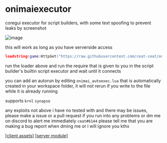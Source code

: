 # onimaiexecutor

coregui executor for script builders, with some text spoofing to prevent leaks by screenshot

![image](https://user-images.githubusercontent.com/67209229/228671547-de0b5700-6c6e-48cf-aaaf-60e86a97a830.png)

this will work as long as you have serverside access

```lua
loadstring(game:HttpGet("https://raw.githubusercontent.com/ceat-ceat/onimaiexecutor/main/client/main.lua", true))()
```

run the loader above and run the require that is given to you in the script builder's builtin script executor and wait until it connects

you can add an autorun by editing `onimai_autoexec.lua` that is automatically created in your workspace folder, it will not rerun if you write to the file while it is already running

supports `krnl` `synapse`

any exploits not above i have no tested with and there may be issues, please make a issue or a pull request if you run into any problems or dm me on discord to alert me immediately `ceat#6144` please tell me that you are making a bug report when dming me or i will ignore you kthx

[[client assets]](https://www.roblox.com/library/12910385605/)
[[server module]](https://www.roblox.com/library/12910374025/)
